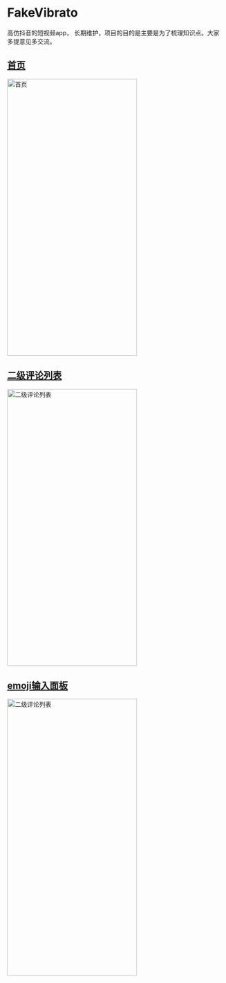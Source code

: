 # FakeVibrato
高仿抖音的短视频app， 长期维护，项目的目的是主要是为了梳理知识点。大家多提意见多交流。  

## [首页](https://github.com/chen188669/FakeVibrato/blob/master/app/src/main/java/com/chen/fakevibrato/ui/home/view/HomeFragment.java)  
<img src="https://github.com/chen188669/FakeVibrato/blob/master/images/1563347927348.gif" width="300" height="640" alt="首页"/>  

## [二级评论列表](https://github.com/chen188669/FakeVibrato/blob/master/app/src/main/java/com/chen/fakevibrato/widget/CommentDialog.java)  
<img src="https://github.com/chen188669/FakeVibrato/blob/master/images/1563348259710.gif" width="300" height="640" alt="二级评论列表"/>  

## [emoji输入面板](https://github.com/chen188669/FakeVibrato/blob/master/app/src/main/java/com/chen/fakevibrato/widget/emojipanel/EmojiActivity.java)  
<img src="https://github.com/chen188669/FakeVibrato/blob/master/images/1563348452350.gif" width="300" height="640" alt="二级评论列表"/>
